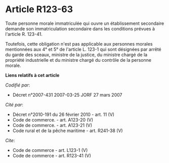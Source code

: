 # Article R123-63

Toute personne morale immatriculée qui ouvre un établissement secondaire demande son immatriculation secondaire dans les
conditions prévues à l'article R. 123-41. 

Toutefois, cette obligation n'est pas applicable aux personnes morales mentionnées aux 4° et 5° de l'article L. 123-1 qui
sont désignées par arrêté du garde des sceaux, ministre de la justice, du ministre chargé de la propriété industrielle et du
ministre chargé du contrôle de la personne morale.

**Liens relatifs à cet article**

_Codifié par_:

  - Décret n°2007-431 2007-03-25 JORF 27 mars 2007

_Cité par_:

  - Décret n°2010-191 du 26 février 2010 - art. 11 (V)
  - Code de commerce. - art. A123-20 (V)
  - Code de commerce. - art. A123-21 (V)
  - Code rural et de la pêche maritime - art. R241-38 (V)

_Cite_:

  - Code de commerce - art. L123-1 (V)
  - Code de commerce - art. R123-41 (V)
